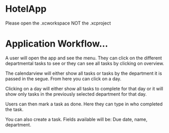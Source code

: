 # HotelApp

Please open the .xcworkspace NOT the .xcproject

# Application Workflow...

A user will open the app and see the menu. They can click on the different departmental tasks to see or they can see all tasks by clicking on overview.

The calendarview will either show all tasks or tasks by the department it is passed in the segue. From here you can click on a day.

Clicking on a day will either show all tasks to complete for that day or it will show only tasks in the previously selected department for that day.

Users can then mark a task as done. Here they can type in who completed the task.

You can also create a task. Fields available will be: Due date, name, department.
